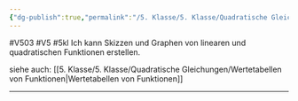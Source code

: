 ```yaml
---
{"dg-publish":true,"permalink":"/5. Klasse/5. Klasse/Quadratische Gleichungen/Skizzen und Graphen Funktionen/"}
---
```


#V503 #V5 #5kl
Ich kann Skizzen und Graphen von linearen und quadratischen Funktionen erstellen.

siehe auch:
[[5. Klasse/5. Klasse/Quadratische Gleichungen/Wertetabellen von Funktionen\|Wertetabellen von Funktionen]]
___
